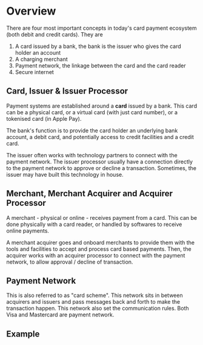 # Overview
There are four most important concepts in today's card payment ecosystem (both debit and credit cards). They are
1. A card issued by a bank, the bank is the issuer who gives the card holder an account
2. A charging merchant
3. Payment network, the linkage between the card and the card reader
4. Secure internet
## Card, Issuer & Issuer Processor
Payment systems are established around a **card** issued by a bank. This card can be a physical card, or a virtual card (with just card number), or a tokenised card (in Apple Pay).

The bank's function is to provide the card holder an underlying bank account, a debit card, and potentially access to credit facilities and a credit card.

The issuer often works with technology partners to connect with the payment network. The issuer processor usually have a connection directly to the payment network to approve or decline a transaction. Sometimes, the issuer may have built this technology in house.
## Merchant, Merchant Acquirer and Acquirer Processor
A merchant - physical or online - receives payment from a card. This can be done physically with a card reader, or handled by softwares to receive online payments.

A merchant acquirer goes and onboard merchants to provide them with the tools and facilities to accept and process card based payments. Then, the acquirer works with an acquirer processor to connect with the payment network, to allow approval / decline of transaction.
## Payment Network
This is also referred to as "card scheme". This network sits in between acquirers and issuers and pass messages back and forth to make the transaction happen. This network also set the communication rules. Both Visa and Mastercard are payment network.
## Example

